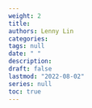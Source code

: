 ```yaml
---
weight: 2
title: 
authors: Lenny Lin
categories: 
tags: null
date: " "
description: 
draft: false
lastmod: "2022-08-02"
series: null
toc: true
---
```




